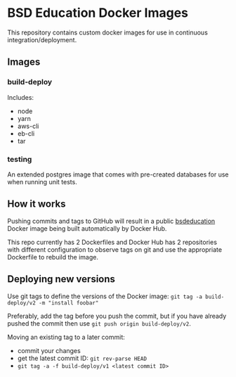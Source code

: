 # BSD Education Docker Images

This repository contains custom docker images for use in continuous integration/deployment.

## Images

### build-deploy

Includes:
* node
* yarn
* aws-cli
* eb-cli
* tar

### testing

An extended postgres image that comes with pre-created databases for use when running unit tests.

## How it works

Pushing commits and tags to GitHub will result in a public [bsdeducation](https://hub.docker.com/u/bsdeducation) Docker image being built automatically by Docker Hub.

This repo currently has 2 Dockerfiles and Docker Hub has 2 repositories with different configuration to observe tags on git and use the appropriate Dockerfile to rebuild the image.

## Deploying new versions

Use git tags to define the versions of the Docker image:
`git tag -a build-deploy/v2 -m "install foobar"`

Preferably, add the tag before you push the commit, but if you have already pushed the commit then use `git push origin build-deploy/v2`.

Moving an existing tag to a later commit:
* commit your changes
* get the latest commit ID: `git rev-parse HEAD`
* `git tag -a -f build-deploy/v1 <latest commit ID>`
